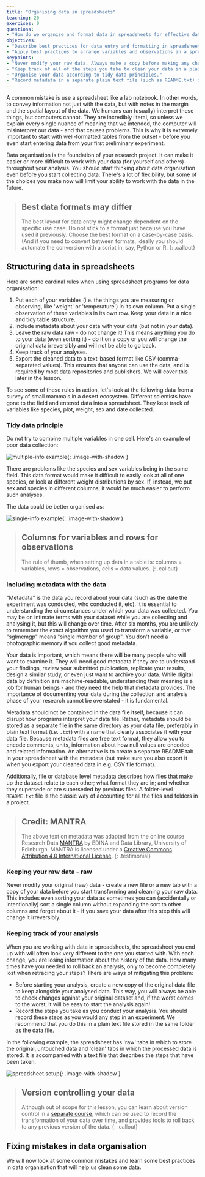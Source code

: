 ```yaml
---
title: "Organising data in spreadsheets"
teaching: 20
exercises: 0
questions:
- "How do we organise and format data in spreadsheets for effective data use?"
objectives:
- "Describe best practices for data entry and formatting in spreadsheets."
- "Apply best practices to arrange variables and observations in a spreadsheet."
keypoints:
- "Never modify your raw data. Always make a copy before making any changes."
- "Keep track of all of the steps you take to clean your data in a plain text file."
- "Organise your data according to tidy data principles."
- "Record metadata in a separate plain text file (such as README.txt) in your project root folder or folder with data."
---
```


A common mistake is use a spreadsheet like a lab notebook. In other words,
to convey information not just with the data, but with notes in the margin and the spatial layout of the data.
We humans can (usually) interpret these things, but computers cannot. They are incredibly literal, so unless we explain
every single nuance of meaning that we intended, the computer will misinterpret our data - and that causes problems. This is why it is extremely important to start with well-formatted
tables from the outset - before you even start entering data from your first preliminary experiment.

Data organisation is the foundation of your research project. It can make it easier or more difficult
to work with your data (for yourself and others) throughout your analysis. You should start
thinking about data organisation even before you start collecting data. There's a lot of flexibility, but some of the
choices you make now will limit your ability to work with the data in the future.

> ## Best data formats may differ
> The best layout for data entry might change dependent on the specific use case. Do not stick to a format just because
> you have used it previously. Choose the best format on a case-by-case basis. (And if you need to convert 
> between formats, ideally you should automate the conversion with a script in, say, Python or R.
{: .callout}

## Structuring data in spreadsheets

Here are some cardinal rules when using spreadsheet programs for data organisation:

1. Put each of your variables (i.e. the things you are measuring or observing, like 'weight' or 'temperature') in its own column. Put a single observation of these variables in its own row. Keep your data in a nice and tidy table structure.
2. Include metadata about your data with your data (but not in your data).
3. Leave the raw data raw - do not change it! This means anything you do to your data (even sorting it) - do it on a copy or you will change the original data irreversibly and will not be able to go back.
4. Keep track of your analyses. 
5. Export the cleaned data to a text-based format like CSV (comma-separated values). This
   ensures that anyone can use the data, and is required by
   most data repositories and publishers. We will cover this later in the lesson.

To see some of these rules in action, let's look at the following data from a survey of small mammals in a desert
ecosystem. Different scientists have gone to the field and entered data into a spreadsheet. They kept track of variables
like species, plot, weight, sex and date collected.
             
### Tidy data principle

Do not try to combine multiple variables in one cell. Here's an example of poor data collection:

![multiple-info example](../fig/multiple-info.png){: .image-with-shadow }

There are problems like the species and sex variables being in the same field. This data format would make it difficult
to easily look at all of one species, or look at different weight distributions by sex. If, instead, we put sex and
species in different columns, it would be much easier to perform such analyses.

The data could be better organised as:

![single-info example](../fig/single-info.png){: .image-with-shadow }

> ## Columns for variables and rows for observations
> The rule of thumb, when setting up data in a table is: columns = variables, rows = observations, cells = data values.
{: .callout}

### <a name="metadata"></a> Including metadata with the data

"Metadata" is the data you record about your data (such as the date the experiment was conducted, who conducted it, etc). It
is essential to understanding the circumstances under which your data was collected. You may be on intimate terms with
your dataset while you are collecting and analysing it, but this will change over time. After six months, you are
unlikely to remember the exact algorithm you used to transform a variable, or that "sglmemgp" means "single member of
group". You don't need a photographic memory if you collect good metadata.

Your data is important, which means there will be many people who will want to examine it. They will need good metadata if they
are to understand your findings, review your submitted publication, replicate your results, design a similar study, or
even just want to archive your data. While digital data by definition are machine-readable, understanding their meaning
is a job for human beings - and they need the help that metadata provides. The importance of documenting your data
during the collection and analysis phase of your research cannot be overstated - it is fundamental.

Metadata should not be contained in the data file itself, because it can disrupt how programs interpret your data file.
Rather, metadata should be stored as a separate file in the same directory as your data file, preferably in plain text
format (i.e. `.txt`) with a name that clearly associates it with your data file. Because metadata files are free text format,
they allow you to encode comments, units, information about how null values are encoded and related information. 
An alternative is to create a separate README tab in your spreadsheet with the metadata (but make sure you also export it when you export your cleaned data in e.g. CSV file format).

Additionally, file or database level metadata describes how files that make up the dataset relate to each other; what format they are
in; and whether they supersede or are superseded by previous files. A folder-level `README.txt` file is the classic way of accounting for
all the files and folders in a project.

> ## Credit: MANTRA
> The above text on metadata was adapted from the online course Research Data [MANTRA](http://datalib.edina.ac.uk/mantra) by EDINA and Data Library, University of Edinburgh. MANTRA is licensed under a [Creative Commons Attribution 4.0 International License](https://creativecommons.org/licenses/by/4.0/).
{: .testimonial}

### Keeping your raw data - raw
Never modify your original (raw) data - create a new file or a new tab with a copy of your data before you start 
transforming and cleaning your raw data. This includes even sorting your data as sometimes you can (accidentally or intentionally) 
sort a single column without expanding the sort to other columns and forget about it - if you save your data after this 
step this will change it irreversibly.

### Keeping track of your analysis

When you are working with data in spreadsheets, the spreadsheet you end up with will often look very different to the one
you started with. With each change, you are losing information about the history of the data. How many times have you
needed to roll back an analysis, only to become completely lost when retracing your steps? There are ways of mitigating
this problem:

- Before starting your analysis, create a new copy of the original data file to keep alongside your analysed data. This
  way, you will always be able to check changes against your original dataset and, if the worst comes to the worst, it
  will be easy to start the analysis again!
- Record the steps you take as you conduct your analysis. You should record
  these steps as you would any step in an experiment. We recommend that you
  do this in a plain text file stored in the same folder as the data file.

In the following example, the spreadsheet has 'raw' tabs in which to store the original, untouched data and 'clean'
tabs in which the processed data is stored. It is accompanied with a text file that describes the steps that have been
taken.

![spreadsheet setup](../fig/spreadsheet-setup-updated.png){: .image-with-shadow }

> ## Version controlling your data
> Although out of scope for this lesson, you can learn about version control in a [separate course](https://southampton-rsg.github.io/swc-git-novice/),
> which can be used to
> record the transformation of your data over time, and provides tools to roll back to any previous version of the data.
{: .callout}

## Fixing mistakes in data organisation

We will now look at some common mistakes and learn some best practices in data organisation that will help us clean some data.
